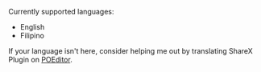 Currently supported languages:
- English
- Filipino

If your language isn't here, consider helping me out by translating ShareX Plugin on [POEditor](https://poeditor.com/join/project/AtcjYEQNHW).
